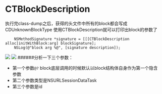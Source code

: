 # CTBlockDescription
执行完class-dump之后，获得的头文件中所有的block都会写成CDUnknownBlockType
使用CTBlockDescription就可以打印出block的参数了


```
    NSMethodSignature *signature = [[[CTBlockDescription alloc]initWithBlock:arg] blockSignature];
    NSLog(@"block arg %@", [signature description]);

```

![](https://github.com/wanyawan/CTBlockDescription/blob/master/02.png)
![](https://github.com/wanyawan/CTBlockDescription/blob/master/01.png)
######分析一下三个参数：
* 第一个参数`@?` block底层调用的时候默认以block结构体自身作为第一个隐含参数 
* 第二个参数类型是NSURLSessionDataTask 
* 第三个参数是id

